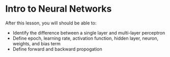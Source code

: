 # Intro to Neural Networks

After this lesson, you will should be able to:

- Identify the difference between a single layer and multi-layer perceptron
- Define epoch, learning rate, activation function, hidden layer, neuron, weights, and bias term
- Define forward and backward propogation
